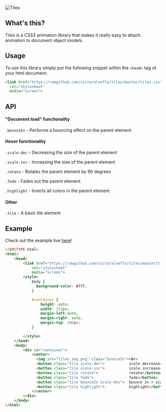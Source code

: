 ![Tiles](http://jambler.se/demos/tiles/tiles_img.png)

## What's this?
Tiles is a CSS3 animation library that makes it really easy to attach animation to document object models.
## Usage
To use this library simply put the following snippet within the `<head>` tag of your html document:
```html
<link href="https://rawgithub.com/victoralveflo/tiles/master/tiles.css" 
  rel="stylesheet" 
  media="screen">
```
## API
#### "Document load" functionality
`.bounceIn` - Performs a bouncing effect on the parent element
#### Hover functionality
`.scale-dec` - Decreasing the size of the parent element

`.scale-inc` - Increasing the size of the parent element

`.rotate` - Rotates the parent element by 90 degrees

`.fade` - Fades out the parent element

`.highlight` - Inverts all colors in the parent element
#### Other
`.tile` - A basic tile element

## Example
Check out the example live [here](http://jambler.se/demos/tiles/)!
```html
<!DOCTYPE html>
<html>
	<head>
		<link href="https://rawgithub.com/victoralveflo/tiles/master/tiles.css" 
			rel="stylesheet" 
	  		media="screen">
	  	<style>
	  		body {
			  background-color: #fff;
			}

			#container {
				height: auto;
				width: 315px;
				margin-left:auto;
				margin-right: auto;
				margin-top: 100px;
			}

	  	</style>
	</head>
	<body>
		<div id="container">
			<center>
		  	  <img src="tiles_img.png" class="bounceIn"><br>
			  <button class="tile scale-dec">			scale decrease</button>
			  <button class="tile scale-inc">			scale increase</button>
			  <button class="tile rotate">				rotate</button>
			  <button class="tile fade">				fade</button>
			  <button class="tile bounceIn scale-dec">	bounce in + scale</button>
			  <button class="tile highlight">			highlight</button>
			</center>
		</div>
	</body>
</html>
```
